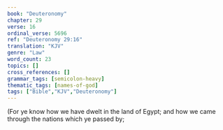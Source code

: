 ```yaml
---
book: "Deuteronomy"
chapter: 29
verse: 16
ordinal_verse: 5696
ref: "Deuteronomy 29:16"
translation: "KJV"
genre: "Law"
word_count: 23
topics: []
cross_references: []
grammar_tags: [semicolon-heavy]
thematic_tags: [names-of-god]
tags: ["Bible","KJV","Deuteronomy"]
---
```

(For ye know how we have dwelt in the land of Egypt; and how we came through the nations which ye passed by;
